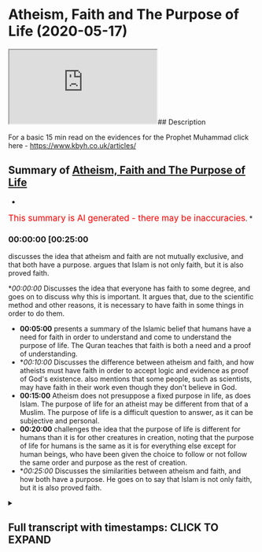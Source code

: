 # Atheism, Faith and The Purpose of Life (2020-05-17)

<iframe loading='lazy' src='https://www.youtube.com/embed/t2LHQbQ4L9E'></iframe>## Description

For a basic 15 min read on the evidences for the Prophet Muhammad click here - https://www.kbyh.co.uk/articles/

## Summary of [Atheism, Faith and The Purpose of Life](https://www.youtube.com/watch?v=t2LHQbQ4L9E)


*

<span style="color:red; font-size:125%">This summary is AI generated - there may be inaccuracies</span>. [](/)*

### <a onclick="modifyYTiframeseektime('1500')">00:00:00 [00:25:00</a>

 discusses the idea that atheism and faith are not mutually exclusive, and that both have a purpose. argues that Islam is not only faith, but it is also proved faith.

**<a onclick="modifyYTiframeseektime('0')">00:00:00</a>* Discusses the idea that everyone has faith to some degree, and goes on to discuss why this is important. It argues that, due to the scientific method and other reasons, it is necessary to have faith in some things in order to do them.
* **<a onclick="modifyYTiframeseektime('300')">00:05:00</a>**  presents a summary of the Islamic belief that humans have a need for faith in order to understand and come to understand the purpose of life. The Quran teaches that faith is both a need and a proof of understanding.
* **<a onclick="modifyYTiframeseektime('600')">00:10:00</a>* Discusses the difference between atheism and faith, and how atheists must have faith in order to accept logic and evidence as proof of God's existence.  also mentions that some people, such as scientists, may have faith in their work even though they don't believe in God.
* **<a onclick="modifyYTiframeseektime('900')">00:15:00</a>** Atheism does not presuppose a fixed purpose in life, as does Islam. The purpose of life for an atheist may be different from that of a Muslim. The purpose of life is a difficult question to answer, as it can be subjective and personal.
* **<a onclick="modifyYTiframeseektime('1200')">00:20:00</a>** challenges the idea that the purpose of life is different for humans than it is for other creatures in creation, noting that the purpose of life for humans is the same as it is for everything else except for human beings, who have been given the choice to follow or not follow the same order and purpose as the rest of creation.
* **<a onclick="modifyYTiframeseektime('1500')">00:25:00</a>* Discusses the similarities between atheism and faith, and how both have a purpose. He goes on to say that Islam is not only faith, but it is also proved faith.

<details><summary><h2>Full transcript with timestamps: CLICK TO EXPAND</h2></summary>

<a onclick="modifyYTiframeseektime('0)')">0:00:00 cinimala can work him to live over a<\/a>
<a onclick="modifyYTiframeseektime('1)')">0:00:01 cattle it's good to be back here in<\/a>
<a onclick="modifyYTiframeseektime('4)')">0:00:04 Canada I was just here two weeks ago saw<\/a>
<a onclick="modifyYTiframeseektime('7)')">0:00:07 some familiar faces when I was coming in<\/a>
<a onclick="modifyYTiframeseektime('10)')">0:00:10 and I want to jump straight into the<\/a>
<a onclick="modifyYTiframeseektime('12)')">0:00:12 topic at hand because it's a very<\/a>
<a onclick="modifyYTiframeseektime('14)')">0:00:14 important topic and one which strikes at<\/a>
<a onclick="modifyYTiframeseektime('18)')">0:00:18 the heart of I would say new Orientalist<\/a>
<a onclick="modifyYTiframeseektime('21)')">0:00:21 discourse which in the West many people<\/a>
<a onclick="modifyYTiframeseektime('26)')">0:00:26 have been trying to promulgate and it's<\/a>
<a onclick="modifyYTiframeseektime('28)')">0:00:28 the idea here that first of all is a<\/a>
<a onclick="modifyYTiframeseektime('31)')">0:00:31 presupposition that Muslims all<\/a>
<a onclick="modifyYTiframeseektime('35)')">0:00:35 religious people in general have faith<\/a>
<a onclick="modifyYTiframeseektime('36)')">0:00:36 which is true we do have faith the Quran<\/a>
<a onclick="modifyYTiframeseektime('40)')">0:00:40 says and Latina women were able invite<\/a>
<a onclick="modifyYTiframeseektime('42)')">0:00:42 the ones who believe in the unseen so we<\/a>
<a onclick="modifyYTiframeseektime('44)')">0:00:44 do have faith in the unseen for example<\/a>
<a onclick="modifyYTiframeseektime('48)')">0:00:48 but something which is not emphasized<\/a>
<a onclick="modifyYTiframeseektime('52)')">0:00:52 enough in my opinion but which is very<\/a>
<a onclick="modifyYTiframeseektime('53)')">0:00:53 much known in philosophical traditions<\/a>
<a onclick="modifyYTiframeseektime('56)')">0:00:56 is that everyone has faith absolutely<\/a>
<a onclick="modifyYTiframeseektime('59)')">0:00:59 everyone has faith I mean you just need<\/a>
<a onclick="modifyYTiframeseektime('61)')">0:01:01 to pick up a basic book on philosophy<\/a>
<a onclick="modifyYTiframeseektime('63)')">0:01:03 like the problems of philosophy by<\/a>
<a onclick="modifyYTiframeseektime('67)')">0:01:07 Bertrand Russell who was an atheist and<\/a>
<a onclick="modifyYTiframeseektime('69)')">0:01:09 one of the biggest you know people who<\/a>
<a onclick="modifyYTiframeseektime('73)')">0:01:13 criticize religious movements to realize<\/a>
<a onclick="modifyYTiframeseektime('76)')">0:01:16 this point that faith is something which<\/a>
<a onclick="modifyYTiframeseektime('78)')">0:01:18 can either be true or false it doesn't<\/a>
<a onclick="modifyYTiframeseektime('80)')">0:01:20 mean that just because you have faith<\/a>
<a onclick="modifyYTiframeseektime('82)')">0:01:22 that the idea or of having faith is<\/a>
<a onclick="modifyYTiframeseektime('86)')">0:01:26 tantamount to for example having false<\/a>
<a onclick="modifyYTiframeseektime('90)')">0:01:30 faith which is which is almost a<\/a>
<a onclick="modifyYTiframeseektime('92)')">0:01:32 narrative that we are exposed to<\/a>
<a onclick="modifyYTiframeseektime('93)')">0:01:33 nowadays especially as I say with the<\/a>
<a onclick="modifyYTiframeseektime('98)')">0:01:38 your new Orientalist liberal kind of new<\/a>
<a onclick="modifyYTiframeseektime('101)')">0:01:41 atheist mix that we're exposed to every<\/a>
<a onclick="modifyYTiframeseektime('105)')">0:01:45 every day almost the reality is everyone<\/a>
<a onclick="modifyYTiframeseektime('107)')">0:01:47 has faith in something even things which<\/a>
<a onclick="modifyYTiframeseektime('110)')">0:01:50 are quite solid or at least we perceive<\/a>
<a onclick="modifyYTiframeseektime('113)')">0:01:53 them to be quite solid are actually<\/a>
<a onclick="modifyYTiframeseektime('117)')">0:01:57 based on axioms and theorems like for<\/a>
<a onclick="modifyYTiframeseektime('119)')">0:01:59 example mathematics I mean we have a lot<\/a>
<a onclick="modifyYTiframeseektime('122)')">0:02:02 of faith in mathematics now one could<\/a>
<a onclick="modifyYTiframeseektime('123)')">0:02:03 argue on mathematics is something which<\/a>
<a onclick="modifyYTiframeseektime('126)')">0:02:06 can be demonstrated but the reality is<\/a>
<a onclick="modifyYTiframeseektime('128)')">0:02:08 this is that mathematics has axioms and<\/a>
<a onclick="modifyYTiframeseektime('132)')">0:02:12 theorem<\/a>
<a onclick="modifyYTiframeseektime('132)')">0:02:12 and that's well known axioms by<\/a>
<a onclick="modifyYTiframeseektime('136)')">0:02:16 definition of things which cannot be<\/a>
<a onclick="modifyYTiframeseektime('138)')">0:02:18 proven that's how you define an axiom a<\/a>
<a onclick="modifyYTiframeseektime('141)')">0:02:21 theorem can be based on an axiom and an<\/a>
<a onclick="modifyYTiframeseektime('144)')">0:02:24 axiom is something which is unproven<\/a>
<a onclick="modifyYTiframeseektime('147)')">0:02:27 therefore in order for us to do<\/a>
<a onclick="modifyYTiframeseektime('148)')">0:02:28 mathematics we need to have some faith<\/a>
<a onclick="modifyYTiframeseektime('151)')">0:02:31 in axioms or mathematical axioms now<\/a>
<a onclick="modifyYTiframeseektime('154)')">0:02:34 that situation is amplified and<\/a>
<a onclick="modifyYTiframeseektime('158)')">0:02:38 exacerbated with the scientific method<\/a>
<a onclick="modifyYTiframeseektime('160)')">0:02:40 you have to have faith in science<\/a>
<a onclick="modifyYTiframeseektime('162)')">0:02:42 especially non observable science and<\/a>
<a onclick="modifyYTiframeseektime('164)')">0:02:44 especially why I would call historical<\/a>
<a onclick="modifyYTiframeseektime('166)')">0:02:46 science a theist make it seem as if for<\/a>
<a onclick="modifyYTiframeseektime('171)')">0:02:51 example this theory of evolution is<\/a>
<a onclick="modifyYTiframeseektime('173)')">0:02:53 something which is undisputed and<\/a>
<a onclick="modifyYTiframeseektime('176)')">0:02:56 something which has to be believed in by<\/a>
<a onclick="modifyYTiframeseektime('179)')">0:02:59 anyone who is intelligent now I would<\/a>
<a onclick="modifyYTiframeseektime('181)')">0:03:01 say fine you have evidences you have DNA<\/a>
<a onclick="modifyYTiframeseektime('184)')">0:03:04 you have RNA you have fossil records but<\/a>
<a onclick="modifyYTiframeseektime('188)')">0:03:08 you also have to do some kind of<\/a>
<a onclick="modifyYTiframeseektime('189)')">0:03:09 inference and that is something which<\/a>
<a onclick="modifyYTiframeseektime('193)')">0:03:13 requires faith and there's no doubt<\/a>
<a onclick="modifyYTiframeseektime('194)')">0:03:14 about that there's zero doubt about that<\/a>
<a onclick="modifyYTiframeseektime('196)')">0:03:16 what story are you creating from the<\/a>
<a onclick="modifyYTiframeseektime('199)')">0:03:19 fossils that you have and is that story<\/a>
<a onclick="modifyYTiframeseektime('202)')">0:03:22 the only story that can be created from<\/a>
<a onclick="modifyYTiframeseektime('205)')">0:03:25 the fossils that you have for example<\/a>
<a onclick="modifyYTiframeseektime('208)')">0:03:28 and this is where we need to start<\/a>
<a onclick="modifyYTiframeseektime('212)')">0:03:32 owning the conversation because nowadays<\/a>
<a onclick="modifyYTiframeseektime('216)')">0:03:36 we're always put in the back foot you<\/a>
<a onclick="modifyYTiframeseektime('218)')">0:03:38 Muslims base your life on faith and by<\/a>
<a onclick="modifyYTiframeseektime('221)')">0:03:41 the way the same thing is being said<\/a>
<a onclick="modifyYTiframeseektime('223)')">0:03:43 about Christians and we atheists for<\/a>
<a onclick="modifyYTiframeseektime('225)')">0:03:45 example base our life on the evidence no<\/a>
<a onclick="modifyYTiframeseektime('229)')">0:03:49 no no this is a caricatured<\/a>
<a onclick="modifyYTiframeseektime('232)')">0:03:52 understanding and a false understanding<\/a>
<a onclick="modifyYTiframeseektime('234)')">0:03:54 a philosophically fallacious<\/a>
<a onclick="modifyYTiframeseektime('237)')">0:03:57 understanding of the reality of the<\/a>
<a onclick="modifyYTiframeseektime('241)')">0:04:01 placement of faith in the grand scheme<\/a>
<a onclick="modifyYTiframeseektime('244)')">0:04:04 of things it's not the case that Muslims<\/a>
<a onclick="modifyYTiframeseektime('247)')">0:04:07 and Christians and Jews are the only<\/a>
<a onclick="modifyYTiframeseektime('249)')">0:04:09 ones who have faith in fact all of us<\/a>
<a onclick="modifyYTiframeseektime('251)')">0:04:11 have faith now the real question is what<\/a>
<a onclick="modifyYTiframeseektime('255)')">0:04:15 do we base or what do we incur our faith<\/a>
<a onclick="modifyYTiframeseektime('257)')">0:04:17 on that is the question you see now I'm<\/a>
<a onclick="modifyYTiframeseektime('261)')">0:04:21 not advocating obviously is that we<\/a>
<a onclick="modifyYTiframeseektime('263)')">0:04:23 should do away with mathematics<\/a>
<a onclick="modifyYTiframeseektime('264)')">0:04:24 and do away with science we believe in<\/a>
<a onclick="modifyYTiframeseektime('266)')">0:04:26 mathematics we believe in science we<\/a>
<a onclick="modifyYTiframeseektime('268)')">0:04:28 believe in rationality we believe in<\/a>
<a onclick="modifyYTiframeseektime('269)')">0:04:29 logic we take those leaps of faith every<\/a>
<a onclick="modifyYTiframeseektime('273)')">0:04:33 day but it doesn't stop us from<\/a>
<a onclick="modifyYTiframeseektime('276)')">0:04:36 realizing that there is a problem is the<\/a>
<a onclick="modifyYTiframeseektime('278)')">0:04:38 reason for doing that most people act in<\/a>
<a onclick="modifyYTiframeseektime('281)')">0:04:41 a way which shows certainty even on<\/a>
<a onclick="modifyYTiframeseektime('285)')">0:04:45 things which on philosophical grounds<\/a>
<a onclick="modifyYTiframeseektime('287)')">0:04:47 could be criticized or scrutinized and<\/a>
<a onclick="modifyYTiframeseektime('292)')">0:04:52 the reason why is because simply the the<\/a>
<a onclick="modifyYTiframeseektime('296)')">0:04:56 way of evidence when presented can be<\/a>
<a onclick="modifyYTiframeseektime('301)')">0:05:01 accepted can be accepted so the point is<\/a>
<a onclick="modifyYTiframeseektime('305)')">0:05:05 on a philosophical level<\/a>
<a onclick="modifyYTiframeseektime('307)')">0:05:07 everyone has faith this is the kind of<\/a>
<a onclick="modifyYTiframeseektime('309)')">0:05:09 conclusion of the first part of this so<\/a>
<a onclick="modifyYTiframeseektime('311)')">0:05:11 everyone has some kind of faith<\/a>
<a onclick="modifyYTiframeseektime('313)')">0:05:13 somewhere now the question is now this<\/a>
<a onclick="modifyYTiframeseektime('316)')">0:05:16 is the question we need to assess for<\/a>
<a onclick="modifyYTiframeseektime('318)')">0:05:18 ourselves and also get the wider society<\/a>
<a onclick="modifyYTiframeseektime('322)')">0:05:22 to kind of assess as well is what kind<\/a>
<a onclick="modifyYTiframeseektime('326)')">0:05:26 of faith is acceptable faith and what<\/a>
<a onclick="modifyYTiframeseektime('329)')">0:05:29 kind of faith is unacceptable faith now<\/a>
<a onclick="modifyYTiframeseektime('332)')">0:05:32 the Quran answers our question and it<\/a>
<a onclick="modifyYTiframeseektime('334)')">0:05:34 does so in a beautiful way and it<\/a>
<a onclick="modifyYTiframeseektime('337)')">0:05:37 actually does so emit more than one way<\/a>
<a onclick="modifyYTiframeseektime('339)')">0:05:39 so I'm going to recite some verses from<\/a>
<a onclick="modifyYTiframeseektime('341)')">0:05:41 the Quran translate those verses and<\/a>
<a onclick="modifyYTiframeseektime('344)')">0:05:44 explain what I what why these verses are<\/a>
<a onclick="modifyYTiframeseektime('348)')">0:05:48 relevant to this discussion so Allah<\/a>
<a onclick="modifyYTiframeseektime('351)')">0:05:51 Subhanahu WA Ta'ala he says as soon as<\/a>
<a onclick="modifyYTiframeseektime('353)')">0:05:53 we move we don't the end of chapter 23<\/a>
<a onclick="modifyYTiframeseektime('355)')">0:05:55 and verses 115 onwards he says by the<\/a>
<a onclick="modifyYTiframeseektime('360)')">0:06:00 older we learn him initiate on your<\/a>
<a onclick="modifyYTiframeseektime('362)')">0:06:02 origin holophonor Kumar chameleon Allah<\/a>
<a onclick="modifyYTiframeseektime('372)')">0:06:12 - Oh John Oh John Allen ha ha<\/a>
<a onclick="modifyYTiframeseektime('380)')">0:06:20 in in Ramallah ocean Kareem let's take<\/a>
<a onclick="modifyYTiframeseektime('386)')">0:06:26 this part and think about it<\/a>
<a onclick="modifyYTiframeseektime('390)')">0:06:30 Allah says do we think or does human<\/a>
<a onclick="modifyYTiframeseektime('396)')">0:06:36 being think or have they thought that<\/a>
<a onclick="modifyYTiframeseektime('398)')">0:06:38 they were created a bathin purposeless<\/a>
<a onclick="modifyYTiframeseektime('402)')">0:06:42 and that they will not come to us and<\/a>
<a onclick="modifyYTiframeseektime('405)')">0:06:45 return to us but I'll allahu medical hub<\/a>
<a onclick="modifyYTiframeseektime('408)')">0:06:48 glory be to allah the Malik who is the<\/a>
<a onclick="modifyYTiframeseektime('412)')">0:06:52 king al Haq who is the truth la ilaha<\/a>
<a onclick="modifyYTiframeseektime('415)')">0:06:55 illah who there is no God worthy of<\/a>
<a onclick="modifyYTiframeseektime('417)')">0:06:57 worship except for him Abelard kareem<\/a>
<a onclick="modifyYTiframeseektime('420)')">0:07:00 the one who is the lord of the generous<\/a>
<a onclick="modifyYTiframeseektime('425)')">0:07:05 throne well may Allah heal and for all<\/a>
<a onclick="modifyYTiframeseektime('431)')">0:07:11 airborne Ella who will be so in Rob be<\/a>
<a onclick="modifyYTiframeseektime('438)')">0:07:18 in now hopefully honk if you walk will<\/a>
<a onclick="modifyYTiframeseektime('446)')">0:07:26 not be on fear war hammer and a foreign<\/a>
<a onclick="modifyYTiframeseektime('449)')">0:07:29 war he mean Allah says then and who was<\/a>
<a onclick="modifyYTiframeseektime('453)')">0:07:33 it<\/a>
<a onclick="modifyYTiframeseektime('454)')">0:07:34 offering it someone for a correct me I<\/a>
<a onclick="modifyYTiframeseektime('457)')">0:07:37 might be wrong here the point is Allah<\/a>
<a onclick="modifyYTiframeseektime('459)')">0:07:39 subhana WA Ta'ala says well may yet alma<\/a>
<a onclick="modifyYTiframeseektime('463)')">0:07:43 allahi allah and f4 a lab aloha lob this<\/a>
<a onclick="modifyYTiframeseektime('466)')">0:07:46 is very important and this is very<\/a>
<a onclick="modifyYTiframeseektime('468)')">0:07:48 powerful because this goes to the<\/a>
<a onclick="modifyYTiframeseektime('470)')">0:07:50 question of proof ok<\/a>
<a onclick="modifyYTiframeseektime('472)')">0:07:52 and by the way this shows you that Islam<\/a>
<a onclick="modifyYTiframeseektime('474)')">0:07:54 yes it's a religion of faith but it's<\/a>
<a onclick="modifyYTiframeseektime('476)')">0:07:56 also a religion of proof<\/a>
<a onclick="modifyYTiframeseektime('478)')">0:07:58 just like mathematics in many ways is a<\/a>
<a onclick="modifyYTiframeseektime('483)')">0:08:03 field of knowledge which is concerned<\/a>
<a onclick="modifyYTiframeseektime('485)')">0:08:05 with truth at the same time you didn't<\/a>
<a onclick="modifyYTiframeseektime('488)')">0:08:08 have to have faithful maths listen to<\/a>
<a onclick="modifyYTiframeseektime('491)')">0:08:11 this he says Romania down my allahi<\/a>
<a onclick="modifyYTiframeseektime('494)')">0:08:14 allah in the quran whoever calls with<\/a>
<a onclick="modifyYTiframeseektime('497)')">0:08:17 Allah another God LeBaron Allah will be<\/a>
<a onclick="modifyYTiframeseektime('503)')">0:08:23 that he has no proof for this is very<\/a>
<a onclick="modifyYTiframeseektime('506)')">0:08:26 important for in a mahasabha wine<\/a>
<a onclick="modifyYTiframeseektime('509)')">0:08:29 therapy so his his AB or his reckoning<\/a>
<a onclick="modifyYTiframeseektime('512)')">0:08:32 will be with his rule<\/a>
<a onclick="modifyYTiframeseektime('514)')">0:08:34 in the whole area of LaHood careful on<\/a>
<a onclick="modifyYTiframeseektime('516)')">0:08:36 that certainly they're careful on that<\/a>
<a onclick="modifyYTiframeseektime('519)')">0:08:39 disbelievers in regards to this will not<\/a>
<a onclick="modifyYTiframeseektime('522)')">0:08:42 be successful now this is a very<\/a>
<a onclick="modifyYTiframeseektime('526)')">0:08:46 hard-hitting and powerful area and I<\/a>
<a onclick="modifyYTiframeseektime('528)')">0:08:48 want to explain why allah subhanhu wa<\/a>
<a onclick="modifyYTiframeseektime('531)')">0:08:51 tada he says and the key the share head<\/a>
<a onclick="modifyYTiframeseektime('535)')">0:08:55 here or the key point to underline is<\/a>
<a onclick="modifyYTiframeseektime('537)')">0:08:57 whoever worships besides Allah a God<\/a>
<a onclick="modifyYTiframeseektime('541)')">0:09:01 where there's no proof for the point is<\/a>
<a onclick="modifyYTiframeseektime('545)')">0:09:05 this is that proof is required in order<\/a>
<a onclick="modifyYTiframeseektime('550)')">0:09:10 for us to come to faith and proof is<\/a>
<a onclick="modifyYTiframeseektime('554)')">0:09:14 required for other people to call us to<\/a>
<a onclick="modifyYTiframeseektime('557)')">0:09:17 their respective faiths and that's why<\/a>
<a onclick="modifyYTiframeseektime('559)')">0:09:19 the Quran says what a cool head to<\/a>
<a onclick="modifyYTiframeseektime('560)')">0:09:20 burhanakum in Quinton's are the pin<\/a>
<a onclick="modifyYTiframeseektime('562)')">0:09:22 bring your evidence if you are truthful<\/a>
<a onclick="modifyYTiframeseektime('564)')">0:09:24 truth and evidence is at the heart of<\/a>
<a onclick="modifyYTiframeseektime('567)')">0:09:27 Islamic inquiry and that's why in the<\/a>
<a onclick="modifyYTiframeseektime('570)')">0:09:30 same surah allah subhanaw taala him it<\/a>
<a onclick="modifyYTiframeseektime('573)')">0:09:33 gives a logical argument for why God is<\/a>
<a onclick="modifyYTiframeseektime('575)')">0:09:35 one this is very powerful and well like<\/a>
<a onclick="modifyYTiframeseektime('577)')">0:09:37 I've done a lot of research on this<\/a>
<a onclick="modifyYTiframeseektime('579)')">0:09:39 matter this is the best argument for why<\/a>
<a onclick="modifyYTiframeseektime('581)')">0:09:41 God is one a lots of analysis by the all<\/a>
<a onclick="modifyYTiframeseektime('584)')">0:09:44 the blemishes regime Gunilla<\/a>
<a onclick="modifyYTiframeseektime('594)')">0:09:54 is in Allah<\/a>
<a onclick="modifyYTiframeseektime('600)')">0:10:00 ba-ba-ba-ba-bom so vahana law he am<\/a>
<a onclick="modifyYTiframeseektime('604)')">0:10:04 elseif hoon al-amin ye be was share data<\/a>
<a onclick="modifyYTiframeseektime('610)')">0:10:10 Fattah usually kun Allah says Allah has<\/a>
<a onclick="modifyYTiframeseektime('615)')">0:10:15 not taken a son and he hasn't taken<\/a>
<a onclick="modifyYTiframeseektime('619)')">0:10:19 another God besides him as a God why<\/a>
<a onclick="modifyYTiframeseektime('622)')">0:10:22 even let they have a cool Louella him be<\/a>
<a onclick="modifyYTiframeseektime('625)')">0:10:25 Mahalo each of if that was the case if<\/a>
<a onclick="modifyYTiframeseektime('627)')">0:10:27 there was more than one ultimate creator<\/a>
<a onclick="modifyYTiframeseektime('630)')">0:10:30 each of those creators would have taken<\/a>
<a onclick="modifyYTiframeseektime('633)')">0:10:33 that was she created in other words if<\/a>
<a onclick="modifyYTiframeseektime('637)')">0:10:37 you have if the definition of God is<\/a>
<a onclick="modifyYTiframeseektime('639)')">0:10:39 that he's the ultimate creator and there<\/a>
<a onclick="modifyYTiframeseektime('641)')">0:10:41 was more than one such ultimate creator<\/a>
<a onclick="modifyYTiframeseektime('642)')">0:10:42 then there would be what you would call<\/a>
<a onclick="modifyYTiframeseektime('645)')">0:10:45 ten a Tsar<\/a>
<a onclick="modifyYTiframeseektime('646)')">0:10:46 there would be a conflict in regards to<\/a>
<a onclick="modifyYTiframeseektime('648)')">0:10:48 the to the things are in creation who<\/a>
<a onclick="modifyYTiframeseektime('651)')">0:10:51 owns the Dominion would be the question<\/a>
<a onclick="modifyYTiframeseektime('653)')">0:10:53 and the answer would not have one clear<\/a>
<a onclick="modifyYTiframeseektime('656)')">0:10:56 answer<\/a>
<a onclick="modifyYTiframeseektime('656)')">0:10:56 there'd be Oh many different entities do<\/a>
<a onclick="modifyYTiframeseektime('659)')">0:10:59 well in that case there is no one true<\/a>
<a onclick="modifyYTiframeseektime('663)')">0:11:03 [Music]<\/a>
<a onclick="modifyYTiframeseektime('664)')">0:11:04 Oh creator there's no one ultimate<\/a>
<a onclick="modifyYTiframeseektime('667)')">0:11:07 creator but the definition of God has to<\/a>
<a onclick="modifyYTiframeseektime('669)')">0:11:09 be that there is an ultimate creator but<\/a>
<a onclick="modifyYTiframeseektime('671)')">0:11:11 you can't have two ultimate creators<\/a>
<a onclick="modifyYTiframeseektime('673)')">0:11:13 because you have two ultimate creators<\/a>
<a onclick="modifyYTiframeseektime('674)')">0:11:14 la la ba Malabar then each of those<\/a>
<a onclick="modifyYTiframeseektime('678)')">0:11:18 ultimate creators would have to try to<\/a>
<a onclick="modifyYTiframeseektime('681)')">0:11:21 outstrip one another for power you can't<\/a>
<a onclick="modifyYTiframeseektime('687)')">0:11:27 have more than one ultimate creator and<\/a>
<a onclick="modifyYTiframeseektime('688)')">0:11:28 you can't have more than one ultimate<\/a>
<a onclick="modifyYTiframeseektime('690)')">0:11:30 power because by definition that would<\/a>
<a onclick="modifyYTiframeseektime('692)')">0:11:32 contradict the fact that you have one<\/a>
<a onclick="modifyYTiframeseektime('694)')">0:11:34 all-powerful one all able and one or<\/a>
<a onclick="modifyYTiframeseektime('699)')">0:11:39 willful creator let me give you an<\/a>
<a onclick="modifyYTiframeseektime('701)')">0:11:41 example for example let's choose an easy<\/a>
<a onclick="modifyYTiframeseektime('705)')">0:11:45 example someone driving a car right if<\/a>
<a onclick="modifyYTiframeseektime('708)')">0:11:48 you had two steering wheels and both<\/a>
<a onclick="modifyYTiframeseektime('711)')">0:11:51 drivers had different wheels the the car<\/a>
<a onclick="modifyYTiframeseektime('716)')">0:11:56 would not be going in one specific<\/a>
<a onclick="modifyYTiframeseektime('717)')">0:11:57 direction it would be it would be kind<\/a>
<a onclick="modifyYTiframeseektime('721)')">0:12:01 of stagnant from that perspective the<\/a>
<a onclick="modifyYTiframeseektime('723)')">0:12:03 car could not drive properly and in the<\/a>
<a onclick="modifyYTiframeseektime('725)')">0:12:05 same way if there was two steers of the<\/a>
<a onclick="modifyYTiframeseektime('729)')">0:12:09 Dominion or organizers of the Dominion<\/a>
<a onclick="modifyYTiframeseektime('732)')">0:12:12 from a teleological perspective then we<\/a>
<a onclick="modifyYTiframeseektime('734)')">0:12:14 would not have organization and that's<\/a>
<a onclick="modifyYTiframeseektime('738)')">0:12:18 why the Quran says the offensive attack<\/a>
<a onclick="modifyYTiframeseektime('740)')">0:12:20 the heavens on earth would have been<\/a>
<a onclick="modifyYTiframeseektime('742)')">0:12:22 destroyed therefore we can proof we can<\/a>
<a onclick="modifyYTiframeseektime('744)')">0:12:24 prove not only that God exists through<\/a>
<a onclick="modifyYTiframeseektime('747)')">0:12:27 logical argumentation but we can prove<\/a>
<a onclick="modifyYTiframeseektime('750)')">0:12:30 that he's won the Quran says I'm holding<\/a>
<a onclick="modifyYTiframeseektime('754)')">0:12:34 home in a very shame and who will follow<\/a>
<a onclick="modifyYTiframeseektime('756)')">0:12:36 kun I'm haiku similar to a lot ballet<\/a>
<a onclick="modifyYTiframeseektime('758)')">0:12:38 appeared on where they created from<\/a>
<a onclick="modifyYTiframeseektime('759)')">0:12:39 nothing<\/a>
<a onclick="modifyYTiframeseektime('760)')">0:12:40 were they the creators of themselves<\/a>
<a onclick="modifyYTiframeseektime('763)')">0:12:43 giving a logical argument you couldn't<\/a>
<a onclick="modifyYTiframeseektime('766)')">0:12:46 have been here and not here at the same<\/a>
<a onclick="modifyYTiframeseektime('767)')">0:12:47 time as Hamza sources says<\/a>
<a onclick="modifyYTiframeseektime('772)')">0:12:52 Hamza sources the CEO of IRA says it's<\/a>
<a onclick="modifyYTiframeseektime('776)')">0:12:56 like a mother giving birth to herself<\/a>
<a onclick="modifyYTiframeseektime('778)')">0:12:58 how can a mother give birth to herself<\/a>
<a onclick="modifyYTiframeseektime('780)')">0:13:00 it's like you know how how can you how<\/a>
<a onclick="modifyYTiframeseektime('782)')">0:13:02 could the universe create itself that's<\/a>
<a onclick="modifyYTiframeseektime('785)')">0:13:05 the non option what's the other option<\/a>
<a onclick="modifyYTiframeseektime('786)')">0:13:06 that the universe came from nothing<\/a>
<a onclick="modifyYTiframeseektime('788)')">0:13:08 that's a non option because it's<\/a>
<a onclick="modifyYTiframeseektime('790)')">0:13:10 illogical it's not acceptable therefore<\/a>
<a onclick="modifyYTiframeseektime('793)')">0:13:13 there must have been some creator so we<\/a>
<a onclick="modifyYTiframeseektime('796)')">0:13:16 can prove God exists we can prove that<\/a>
<a onclick="modifyYTiframeseektime('798)')">0:13:18 God is one our faith is based on proof<\/a>
<a onclick="modifyYTiframeseektime('803)')">0:13:23 an atheist can't do anything all day<\/a>
<a onclick="modifyYTiframeseektime('806)')">0:13:26 this can say and this is called negative<\/a>
<a onclick="modifyYTiframeseektime('808)')">0:13:28 atheism you just say look I'm not<\/a>
<a onclick="modifyYTiframeseektime('811)')">0:13:31 satisfied with the evidences why not<\/a>
<a onclick="modifyYTiframeseektime('814)')">0:13:34 well because it requires a leap leap of<\/a>
<a onclick="modifyYTiframeseektime('817)')">0:13:37 faith well so does mathematics and so<\/a>
<a onclick="modifyYTiframeseektime('819)')">0:13:39 the science and so does all these all<\/a>
<a onclick="modifyYTiframeseektime('820)')">0:13:40 these other things right so why have you<\/a>
<a onclick="modifyYTiframeseektime('822)')">0:13:42 accepted those leaps of faith and not<\/a>
<a onclick="modifyYTiframeseektime('824)')">0:13:44 this one both of them are based on some<\/a>
<a onclick="modifyYTiframeseektime('826)')">0:13:46 kind of deduction right an inference at<\/a>
<a onclick="modifyYTiframeseektime('830)')">0:13:50 the end of the day when you're operating<\/a>
<a onclick="modifyYTiframeseektime('832)')">0:13:52 on a daily basis you're basing your life<\/a>
<a onclick="modifyYTiframeseektime('835)')">0:13:55 on inference making it's called<\/a>
<a onclick="modifyYTiframeseektime('837)')">0:13:57 inference to the best explanation so<\/a>
<a onclick="modifyYTiframeseektime('839)')">0:13:59 you're coming home if I put a dog if I<\/a>
<a onclick="modifyYTiframeseektime('841)')">0:14:01 put food if you have a dog at home and I<\/a>
<a onclick="modifyYTiframeseektime('843)')">0:14:03 put you know food in the dog bowl I come<\/a>
<a onclick="modifyYTiframeseektime('849)')">0:14:09 back and the dog bowl is empty the<\/a>
<a onclick="modifyYTiframeseektime('853)')">0:14:13 inference to the best explanation for me<\/a>
<a onclick="modifyYTiframeseektime('854)')">0:14:14 will be the dog ate the food right not<\/a>
<a onclick="modifyYTiframeseektime('860)')">0:14:20 my wife ate the food or my dad ate the<\/a>
<a onclick="modifyYTiframeseektime('861)')">0:14:21 food you know and this is a basic thing<\/a>
<a onclick="modifyYTiframeseektime('863)')">0:14:23 but I could be an ultra skeptic on this<\/a>
<a onclick="modifyYTiframeseektime('865)')">0:14:25 point and say hold on now is it<\/a>
<a onclick="modifyYTiframeseektime('868)')">0:14:28 conceivable that my mom ate the food yes<\/a>
<a onclick="modifyYTiframeseektime('871)')">0:14:31 it could be because you know she could<\/a>
<a onclick="modifyYTiframeseektime('873)')">0:14:33 or could it be this but the thing is we<\/a>
<a onclick="modifyYTiframeseektime('876)')">0:14:36 make those inferences on a daily basis<\/a>
<a onclick="modifyYTiframeseektime('878)')">0:14:38 now those inferences are not buying<\/a>
<a onclick="modifyYTiframeseektime('880)')">0:14:40 plaid inferences I mean they're subject<\/a>
<a onclick="modifyYTiframeseektime('884)')">0:14:44 to criticism and if you wanted to be<\/a>
<a onclick="modifyYTiframeseektime('885)')">0:14:45 hyper skeptical about them we could be<\/a>
<a onclick="modifyYTiframeseektime('888)')">0:14:48 the point is this is that number one yes<\/a>
<a onclick="modifyYTiframeseektime('892)')">0:14:52 we do have faith and we admit that we<\/a>
<a onclick="modifyYTiframeseektime('894)')">0:14:54 have faith and it's sophisticated<\/a>
<a onclick="modifyYTiframeseektime('896)')">0:14:56 philosopher atheists we'll have to admit<\/a>
<a onclick="modifyYTiframeseektime('898)')">0:14:58 that he has faith as well the lack<\/a>
<a onclick="modifyYTiframeseektime('900)')">0:15:00 thereof with God by faith and other<\/a>
<a onclick="modifyYTiframeseektime('903)')">0:15:03 things in his existence which you can't<\/a>
<a onclick="modifyYTiframeseektime('906)')">0:15:06 prove demonstratively by the way you<\/a>
<a onclick="modifyYTiframeseektime('908)')">0:15:08 can't prove your own existence<\/a>
<a onclick="modifyYTiframeseektime('909)')">0:15:09 it's impossible cuz its first person you<\/a>
<a onclick="modifyYTiframeseektime('911)')">0:15:11 can't really prove it it's very<\/a>
<a onclick="modifyYTiframeseektime('912)')">0:15:12 difficult to prove the best we've got in<\/a>
<a onclick="modifyYTiframeseektime('915)')">0:15:15 philosophies I think therefore I am<\/a>
<a onclick="modifyYTiframeseektime('916)')">0:15:16 which is the cachito which has been<\/a>
<a onclick="modifyYTiframeseektime('918)')">0:15:18 actually attacked by Nietzsche that's a<\/a>
<a onclick="modifyYTiframeseektime('920)')">0:15:20 different thing by the way but the point<\/a>
<a onclick="modifyYTiframeseektime('921)')">0:15:21 is even that can be attacked your own<\/a>
<a onclick="modifyYTiframeseektime('923)')">0:15:23 existence can be a tackler you have<\/a>
<a onclick="modifyYTiframeseektime('925)')">0:15:25 faith in your own existence because you<\/a>
<a onclick="modifyYTiframeseektime('927)')">0:15:27 experience your own existence and so<\/a>
<a onclick="modifyYTiframeseektime('929)')">0:15:29 from that perspective<\/a>
<a onclick="modifyYTiframeseektime('930)')">0:15:30 anything can be doubted well not<\/a>
<a onclick="modifyYTiframeseektime('932)')">0:15:32 everything should be and this is the key<\/a>
<a onclick="modifyYTiframeseektime('934)')">0:15:34 principle the key principle is that<\/a>
<a onclick="modifyYTiframeseektime('937)')">0:15:37 anything can be doubted but that not<\/a>
<a onclick="modifyYTiframeseektime('940)')">0:15:40 everything should be doubted and if you<\/a>
<a onclick="modifyYTiframeseektime('943)')">0:15:43 employ the hyper skeptical approach to<\/a>
<a onclick="modifyYTiframeseektime('946)')">0:15:46 all of these other things that you do in<\/a>
<a onclick="modifyYTiframeseektime('948)')">0:15:48 life which I can definitely from a<\/a>
<a onclick="modifyYTiframeseektime('950)')">0:15:50 philosophical perspective cast aspersion<\/a>
<a onclick="modifyYTiframeseektime('952)')">0:15:52 on then in that case it's not much to be<\/a>
<a onclick="modifyYTiframeseektime('956)')">0:15:56 said about religion that's different<\/a>
<a onclick="modifyYTiframeseektime('959)')">0:15:59 from those things that you do on a daily<\/a>
<a onclick="modifyYTiframeseektime('961)')">0:16:01 basis because when you say it's Islam or<\/a>
<a onclick="modifyYTiframeseektime('965)')">0:16:05 Christianity wherever maybe your<\/a>
<a onclick="modifyYTiframeseektime('967)')">0:16:07 Christianity has been disproven by that<\/a>
<a onclick="modifyYTiframeseektime('969)')">0:16:09 verse by the way because we said<\/a>
<a onclick="modifyYTiframeseektime('970)')">0:16:10 Christianity but trinitarianism it's<\/a>
<a onclick="modifyYTiframeseektime('973)')">0:16:13 problematic because they do actually<\/a>
<a onclick="modifyYTiframeseektime('974)')">0:16:14 postulate that you have three<\/a>
<a onclick="modifyYTiframeseektime('975)')">0:16:15 all-powerful which is impossible and one<\/a>
<a onclick="modifyYTiframeseektime('977)')">0:16:17 at the same time but having said that if<\/a>
<a onclick="modifyYTiframeseektime('979)')">0:16:19 you say and this is the discourse we're<\/a>
<a onclick="modifyYTiframeseektime('984)')">0:16:24 hearing you require a leap of faith in<\/a>
<a onclick="modifyYTiframeseektime('986)')">0:16:26 order to be a believer and therefore<\/a>
<a onclick="modifyYTiframeseektime('989)')">0:16:29 it's not as it's not as appropriate it's<\/a>
<a onclick="modifyYTiframeseektime('993)')">0:16:33 not as it's not as scientific whatever<\/a>
<a onclick="modifyYTiframeseektime('997)')">0:16:37 maybe it's not as rational vote for me<\/a>
<a onclick="modifyYTiframeseektime('1000)')">0:16:40 to be a religious person as it is for<\/a>
<a onclick="modifyYTiframeseektime('1002)')">0:16:42 example to be a secularist or an atheist<\/a>
<a onclick="modifyYTiframeseektime('1008)')">0:16:48 right so if that is if that is what is<\/a>
<a onclick="modifyYTiframeseektime('1011)')">0:16:51 being said then in that case one is<\/a>
<a onclick="modifyYTiframeseektime('1015)')">0:16:55 being disingenuous with themselves I'm<\/a>
<a onclick="modifyYTiframeseektime('1018)')">0:16:58 ok good this I should say good one but<\/a>
<a onclick="modifyYTiframeseektime('1023)')">0:17:03 you know the point is that so now this<\/a>
<a onclick="modifyYTiframeseektime('1025)')">0:17:05 now one the problems with talking about<\/a>
<a onclick="modifyYTiframeseektime('1029)')">0:17:09 faith and doubt as if it's an exclusive<\/a>
<a onclick="modifyYTiframeseektime('1031)')">0:17:11 Enterprise of religion then we talked<\/a>
<a onclick="modifyYTiframeseektime('1033)')">0:17:13 about how actually faith and face<\/a>
<a onclick="modifyYTiframeseektime('1037)')">0:17:17 and certainty or faith and proof are not<\/a>
<a onclick="modifyYTiframeseektime('1042)')">0:17:22 are not jewel isms or dichotomous in<\/a>
<a onclick="modifyYTiframeseektime('1045)')">0:17:25 other words they're not two separate<\/a>
<a onclick="modifyYTiframeseektime('1047)')">0:17:27 things which cannot be reconciled they<\/a>
<a onclick="modifyYTiframeseektime('1049)')">0:17:29 can be contradictory they don't have to<\/a>
<a onclick="modifyYTiframeseektime('1051)')">0:17:31 necessarily be contradictory they're not<\/a>
<a onclick="modifyYTiframeseektime('1053)')">0:17:33 contradictions in terms now the third<\/a>
<a onclick="modifyYTiframeseektime('1055)')">0:17:35 thing is the import important questions<\/a>
<a onclick="modifyYTiframeseektime('1058)')">0:17:38 which relate to existence and I'm going<\/a>
<a onclick="modifyYTiframeseektime('1060)')">0:17:40 to finish with this because I know that<\/a>
<a onclick="modifyYTiframeseektime('1061)')">0:17:41 the time is running short and this is<\/a>
<a onclick="modifyYTiframeseektime('1064)')">0:17:44 very important<\/a>
<a onclick="modifyYTiframeseektime('1065)')">0:17:45 now the all-important questions which<\/a>
<a onclick="modifyYTiframeseektime('1067)')">0:17:47 relate to existence now the question is<\/a>
<a onclick="modifyYTiframeseektime('1071)')">0:17:51 is there a purpose of life and this is<\/a>
<a onclick="modifyYTiframeseektime('1074)')">0:17:54 the one of most powerful questions that<\/a>
<a onclick="modifyYTiframeseektime('1077)')">0:17:57 you can ask it is the most I believe<\/a>
<a onclick="modifyYTiframeseektime('1080)')">0:18:00 it's the most powerful question that you<\/a>
<a onclick="modifyYTiframeseektime('1081)')">0:18:01 can ask actually I'm going to talk on<\/a>
<a onclick="modifyYTiframeseektime('1084)')">0:18:04 this question if the purpose of life<\/a>
<a onclick="modifyYTiframeseektime('1086)')">0:18:06 someone give too much away here but the<\/a>
<a onclick="modifyYTiframeseektime('1088)')">0:18:08 point is this the point is when we ask<\/a>
<a onclick="modifyYTiframeseektime('1090)')">0:18:10 this fundamental ultimate question<\/a>
<a onclick="modifyYTiframeseektime('1092)')">0:18:12 we're not asking have you got a purpose<\/a>
<a onclick="modifyYTiframeseektime('1095)')">0:18:15 of life these are two different<\/a>
<a onclick="modifyYTiframeseektime('1096)')">0:18:16 questions if you say have you got a<\/a>
<a onclick="modifyYTiframeseektime('1097)')">0:18:17 purpose of life that appeals to a<\/a>
<a onclick="modifyYTiframeseektime('1099)')">0:18:19 subjective purpose which means this can<\/a>
<a onclick="modifyYTiframeseektime('1102)')">0:18:22 be subject to individualization<\/a>
<a onclick="modifyYTiframeseektime('1105)')">0:18:25 personalization so in other words me I<\/a>
<a onclick="modifyYTiframeseektime('1107)')">0:18:27 have my purpose and you you have your<\/a>
<a onclick="modifyYTiframeseektime('1108)')">0:18:28 purpose that's why if you go to the<\/a>
<a onclick="modifyYTiframeseektime('1110)')">0:18:30 streets of Toronto which I have done now<\/a>
<a onclick="modifyYTiframeseektime('1113)')">0:18:33 many times and actually ask people what<\/a>
<a onclick="modifyYTiframeseektime('1115)')">0:18:35 the purpose of life is you're likely to<\/a>
<a onclick="modifyYTiframeseektime('1118)')">0:18:38 find that you have a varied response so<\/a>
<a onclick="modifyYTiframeseektime('1120)')">0:18:40 for example someone will say to you the<\/a>
<a onclick="modifyYTiframeseektime('1122)')">0:18:42 purpose of life for me is to be to be in<\/a>
<a onclick="modifyYTiframeseektime('1126)')">0:18:46 love and to give love for something I<\/a>
<a onclick="modifyYTiframeseektime('1128)')">0:18:48 ought to make money or to be happy or to<\/a>
<a onclick="modifyYTiframeseektime('1130)')">0:18:50 spread happiness or to spread peace<\/a>
<a onclick="modifyYTiframeseektime('1132)')">0:18:52 whatever may be and these are refer to<\/a>
<a onclick="modifyYTiframeseektime('1136)')">0:18:56 as positive think catalyst purposes of<\/a>
<a onclick="modifyYTiframeseektime('1139)')">0:18:59 life but you can envisage negative ones<\/a>
<a onclick="modifyYTiframeseektime('1141)')">0:19:01 as well you can think of someone saying<\/a>
<a onclick="modifyYTiframeseektime('1142)')">0:19:02 or negative ones being a serial killer<\/a>
<a onclick="modifyYTiframeseektime('1146)')">0:19:06 being a pedophile or guys now under the<\/a>
<a onclick="modifyYTiframeseektime('1150)')">0:19:10 overarching point of subjective purpose<\/a>
<a onclick="modifyYTiframeseektime('1153)')">0:19:13 everyone has an individualized or<\/a>
<a onclick="modifyYTiframeseektime('1155)')">0:19:15 personalized purpose of life the<\/a>
<a onclick="modifyYTiframeseektime('1157)')">0:19:17 question is not how you guide purpose of<\/a>
<a onclick="modifyYTiframeseektime('1159)')">0:19:19 life therefore the question is is there<\/a>
<a onclick="modifyYTiframeseektime('1161)')">0:19:21 any purpose of life is they<\/a>
<a onclick="modifyYTiframeseektime('1163)')">0:19:23 fixed purpose is there one fixed purpose<\/a>
<a onclick="modifyYTiframeseektime('1168)')">0:19:28 or not now an atheist can't actually<\/a>
<a onclick="modifyYTiframeseektime('1170)')">0:19:30 answer that question meaningfully at all<\/a>
<a onclick="modifyYTiframeseektime('1171)')">0:19:31 for example because an atheist has no<\/a>
<a onclick="modifyYTiframeseektime('1174)')">0:19:34 fixed purpose that they can substantiate<\/a>
<a onclick="modifyYTiframeseektime('1176)')">0:19:36 through any mechanism we as Muslims have<\/a>
<a onclick="modifyYTiframeseektime('1180)')">0:19:40 a fixed purpose and the Quran is very<\/a>
<a onclick="modifyYTiframeseektime('1182)')">0:19:42 powerful in this regard a lost parrot<\/a>
<a onclick="modifyYTiframeseektime('1185)')">0:19:45 ila for example it says in the Quran so<\/a>
<a onclick="modifyYTiframeseektime('1186)')">0:19:46 to carry says but I will initiate on<\/a>
<a onclick="modifyYTiframeseektime('1190)')">0:19:50 your origin I have several lives and we<\/a>
<a onclick="modifyYTiframeseektime('1193)')">0:19:53 today guess who the Rockets with so I<\/a>
<a onclick="modifyYTiframeseektime('1204)')">0:20:04 can i holla bottoms holy Apophis of<\/a>
<a onclick="modifyYTiframeseektime('1208)')">0:20:08 fragile amino chain is a Corolla<\/a>
<a onclick="modifyYTiframeseektime('1216)')">0:20:16 literally can be ordered in Allah<\/a>
<a onclick="modifyYTiframeseektime('1220)')">0:20:20 he lost paralysis does the human being<\/a>
<a onclick="modifyYTiframeseektime('1224)')">0:20:24 think that he has been left aimless<\/a>
<a onclick="modifyYTiframeseektime('1228)')">0:20:28 because think about this Allah is very<\/a>
<a onclick="modifyYTiframeseektime('1231)')">0:20:31 very very convincing and is the most<\/a>
<a onclick="modifyYTiframeseektime('1233)')">0:20:33 convincing if you just think about the<\/a>
<a onclick="modifyYTiframeseektime('1235)')">0:20:35 ayat of Allah Subhanahu WA Thailand and<\/a>
<a onclick="modifyYTiframeseektime('1237)')">0:20:37 especially in reference to Huck and<\/a>
<a onclick="modifyYTiframeseektime('1239)')">0:20:39 Barton well like the Quranic arguments I<\/a>
<a onclick="modifyYTiframeseektime('1242)')">0:20:42 can tell you this from experience and<\/a>
<a onclick="modifyYTiframeseektime('1243)')">0:20:43 reading tons of books from the<\/a>
<a onclick="modifyYTiframeseektime('1245)')">0:20:45 Hellenistic period up until the<\/a>
<a onclick="modifyYTiframeseektime('1247)')">0:20:47 Enlightenment period there is no<\/a>
<a onclick="modifyYTiframeseektime('1249)')">0:20:49 argument that can be found relating to<\/a>
<a onclick="modifyYTiframeseektime('1251)')">0:20:51 God's existence and the purpose of life<\/a>
<a onclick="modifyYTiframeseektime('1253)')">0:20:53 which can supersede the Quranic argument<\/a>
<a onclick="modifyYTiframeseektime('1255)')">0:20:55 while lying just okay with a critic why<\/a>
<a onclick="modifyYTiframeseektime('1258)')">0:20:58 an open mind you'll find that it's very<\/a>
<a onclick="modifyYTiframeseektime('1261)')">0:21:01 powerful Allah says yes that will insane<\/a>
<a onclick="modifyYTiframeseektime('1265)')">0:21:05 I you Turkish Allah because the human<\/a>
<a onclick="modifyYTiframeseektime('1267)')">0:21:07 beings think that he can be left aimless<\/a>
<a onclick="modifyYTiframeseektime('1269)')">0:21:09 Allah meeya could not for many young man<\/a>
<a onclick="modifyYTiframeseektime('1272)')">0:21:12 was he not a sperm-drop emitted so<\/a>
<a onclick="modifyYTiframeseektime('1277)')">0:21:17 Makenna Allah cotton for hollow office<\/a>
<a onclick="modifyYTiframeseektime('1278)')">0:21:18 hour then he became a clot and then he<\/a>
<a onclick="modifyYTiframeseektime('1281)')">0:21:21 created from that I in the human being<\/a>
<a onclick="modifyYTiframeseektime('1283)')">0:21:23 and he proportioned that now<\/a>
<a onclick="modifyYTiframeseektime('1286)')">0:21:26 he Allah is making reference to the<\/a>
<a onclick="modifyYTiframeseektime('1288)')">0:21:28 Till's meaning to that which Allah did<\/a>
<a onclick="modifyYTiframeseektime('1291)')">0:21:31 through nature for the use of let's say<\/a>
<a onclick="modifyYTiframeseektime('1294)')">0:21:34 for instance humankind<\/a>
<a onclick="modifyYTiframeseektime('1296)')">0:21:36 idea that there was some kind of guided<\/a>
<a onclick="modifyYTiframeseektime('1299)')">0:21:39 process through nature and I've been<\/a>
<a onclick="modifyYTiframeseektime('1303)')">0:21:43 thinking about these verses for a very<\/a>
<a onclick="modifyYTiframeseektime('1305)')">0:21:45 long time<\/a>
<a onclick="modifyYTiframeseektime('1306)')">0:21:46 Allah equates the guided process that he<\/a>
<a onclick="modifyYTiframeseektime('1309)')">0:21:49 facilitates through nature with the<\/a>
<a onclick="modifyYTiframeseektime('1312)')">0:21:52 purpose of human life so in other words<\/a>
<a onclick="modifyYTiframeseektime('1314)')">0:21:54 the cosmos has been guided through<\/a>
<a onclick="modifyYTiframeseektime('1317)')">0:21:57 precision through proportionality that a<\/a>
<a onclick="modifyYTiframeseektime('1321)')">0:22:01 lot of pain or Tyla precisely chose if<\/a>
<a onclick="modifyYTiframeseektime('1325)')">0:22:05 you like the frequency of the universe<\/a>
<a onclick="modifyYTiframeseektime('1328)')">0:22:08 how everything should be operating and<\/a>
<a onclick="modifyYTiframeseektime('1331)')">0:22:11 in a nutshell without going too much<\/a>
<a onclick="modifyYTiframeseektime('1334)')">0:22:14 details on fine-tuning or whatever Allah<\/a>
<a onclick="modifyYTiframeseektime('1336)')">0:22:16 basically organized he organized the<\/a>
<a onclick="modifyYTiframeseektime('1341)')">0:22:21 universe and he organized it in such a<\/a>
<a onclick="modifyYTiframeseektime('1343)')">0:22:23 way as now we can say these are the laws<\/a>
<a onclick="modifyYTiframeseektime('1346)')">0:22:26 of for instance physics and just in the<\/a>
<a onclick="modifyYTiframeseektime('1349)')">0:22:29 same way as that we have laws of nature<\/a>
<a onclick="modifyYTiframeseektime('1351)')">0:22:31 though we can call the laws of physics<\/a>
<a onclick="modifyYTiframeseektime('1353)')">0:22:33 if you want as well which are a series<\/a>
<a onclick="modifyYTiframeseektime('1355)')">0:22:35 of plans that we observe of the<\/a>
<a onclick="modifyYTiframeseektime('1358)')">0:22:38 cosmological environment in that same<\/a>
<a onclick="modifyYTiframeseektime('1359)')">0:22:39 way that everything is submitting to the<\/a>
<a onclick="modifyYTiframeseektime('1363)')">0:22:43 laws the purpose of human life does not<\/a>
<a onclick="modifyYTiframeseektime('1368)')">0:22:48 differ to not perspective from that<\/a>
<a onclick="modifyYTiframeseektime('1369)')">0:22:49 Quranic perspective from the purpose of<\/a>
<a onclick="modifyYTiframeseektime('1372)')">0:22:52 every other thing in creation<\/a>
<a onclick="modifyYTiframeseektime('1376)')">0:22:56 it doesn't differ so in other words what<\/a>
<a onclick="modifyYTiframeseektime('1379)')">0:22:59 is the purpose of life for human beings<\/a>
<a onclick="modifyYTiframeseektime('1380)')">0:23:00 is the same purpose of life for<\/a>
<a onclick="modifyYTiframeseektime('1383)')">0:23:03 everything other than human everything<\/a>
<a onclick="modifyYTiframeseektime('1386)')">0:23:06 in the universe everything is submissive<\/a>
<a onclick="modifyYTiframeseektime('1389)')">0:23:09 to the will or everything is submissive<\/a>
<a onclick="modifyYTiframeseektime('1392)')">0:23:12 to the laws right and so and that's why<\/a>
<a onclick="modifyYTiframeseektime('1399)')">0:23:19 a lot of analysis wallow in Tara<\/a>
<a onclick="modifyYTiframeseektime('1403)')">0:23:23 Hartwell FSA that is similar to albumen<\/a>
<a onclick="modifyYTiframeseektime('1408)')">0:23:28 Fein ballotine<\/a>
<a onclick="modifyYTiframeseektime('1415)')">0:23:35 Allah says if the heavens and the earth<\/a>
<a onclick="modifyYTiframeseektime('1419)')">0:23:39 had been following their desires they<\/a>
<a onclick="modifyYTiframeseektime('1422)')">0:23:42 help the whole heavens and earth would<\/a>
<a onclick="modifyYTiframeseektime('1423)')">0:23:43 have been destroyed that we sent them<\/a>
<a onclick="modifyYTiframeseektime('1426)')">0:23:46 with the truth by let's say now we<\/a>
<a onclick="modifyYTiframeseektime('1431)')">0:23:51 decree him works or company the other<\/a>
<a onclick="modifyYTiframeseektime('1436)')">0:23:56 day I was booking the correct Mia get<\/a>
<a onclick="modifyYTiframeseektime('1438)')">0:23:58 the verse up come on with a father to<\/a>
<a onclick="modifyYTiframeseektime('1440)')">0:24:00 answer why is it the decree him<\/a>
<a onclick="modifyYTiframeseektime('1446)')">0:24:06 romantically morazán by letting you know<\/a>
<a onclick="modifyYTiframeseektime('1449)')">0:24:09 physically Amanda cream on your own<\/a>
<a onclick="modifyYTiframeseektime('1453)')">0:24:13 the last part thank you so much that yes<\/a>
<a onclick="modifyYTiframeseektime('1456)')">0:24:16 I challenge this year he came three<\/a>
<a onclick="modifyYTiframeseektime('1459)')">0:24:19 minutes me the point is this is that a<\/a>
<a onclick="modifyYTiframeseektime('1461)')">0:24:21 loss of Hannah Hart island<\/a>
<a onclick="modifyYTiframeseektime('1463)')">0:24:23 yes he is saying that if this is very<\/a>
<a onclick="modifyYTiframeseektime('1469)')">0:24:29 powerful had the universe and its<\/a>
<a onclick="modifyYTiframeseektime('1473)')">0:24:33 organization been subject to a chaotic<\/a>
<a onclick="modifyYTiframeseektime('1476)')">0:24:36 order like the desires of men then there<\/a>
<a onclick="modifyYTiframeseektime('1479)')">0:24:39 would be no organization of the universe<\/a>
<a onclick="modifyYTiframeseektime('1481)')">0:24:41 in the same way now the universe has to<\/a>
<a onclick="modifyYTiframeseektime('1485)')">0:24:45 follow a certain order<\/a>
<a onclick="modifyYTiframeseektime('1486)')">0:24:46 but now the human being has to follow<\/a>
<a onclick="modifyYTiframeseektime('1488)')">0:24:48 the same that same order as well the<\/a>
<a onclick="modifyYTiframeseektime('1490)')">0:24:50 only difference between human beings in<\/a>
<a onclick="modifyYTiframeseektime('1491)')">0:24:51 Jin on one hand and the rest of creation<\/a>
<a onclick="modifyYTiframeseektime('1493)')">0:24:53 is that were given the choice but the<\/a>
<a onclick="modifyYTiframeseektime('1495)')">0:24:55 same thing applies what's the purpose of<\/a>
<a onclick="modifyYTiframeseektime('1497)')">0:24:57 life the purpose of life for us and<\/a>
<a onclick="modifyYTiframeseektime('1500)')">0:25:00 Jinna is the same purpose of life as for<\/a>
<a onclick="modifyYTiframeseektime('1502)')">0:25:02 everything else around us the stars the<\/a>
<a onclick="modifyYTiframeseektime('1505)')">0:25:05 Milky Way's the universe and so on and<\/a>
<a onclick="modifyYTiframeseektime('1508)')">0:25:08 so forth which is submissive<\/a>
<a onclick="modifyYTiframeseektime('1510)')">0:25:10 submissiveness to the law and in this<\/a>
<a onclick="modifyYTiframeseektime('1512)')">0:25:12 case the law of Allah the law Allah the<\/a>
<a onclick="modifyYTiframeseektime('1516)')">0:25:16 lawmaker the lawmaker so from this<\/a>
<a onclick="modifyYTiframeseektime('1519)')">0:25:19 perspective our purpose is not<\/a>
<a onclick="modifyYTiframeseektime('1521)')">0:25:21 inconsistent or incongruent with the<\/a>
<a onclick="modifyYTiframeseektime('1524)')">0:25:24 rest of the creation around us our<\/a>
<a onclick="modifyYTiframeseektime('1526)')">0:25:26 purpose can be in fact actually the<\/a>
<a onclick="modifyYTiframeseektime('1532)')">0:25:32 question on purpose can be inferred it's<\/a>
<a onclick="modifyYTiframeseektime('1534)')">0:25:34 a question which is like this we can ask<\/a>
<a onclick="modifyYTiframeseektime('1537)')">0:25:37 is our purpose any more any less<\/a>
<a onclick="modifyYTiframeseektime('1539)')">0:25:39 different from the purpose of everything<\/a>
<a onclick="modifyYTiframeseektime('1542)')">0:25:42 around us by the way the Atheist<\/a>
<a onclick="modifyYTiframeseektime('1544)')">0:25:44 actually found quite frankly<\/a>
<a onclick="modifyYTiframeseektime('1546)')">0:25:46 interestingly right the Atheist<\/a>
<a onclick="modifyYTiframeseektime('1548)')">0:25:48 materialists and the Muslim has the same<\/a>
<a onclick="modifyYTiframeseektime('1550)')">0:25:50 exact answer to the same question if you<\/a>
<a onclick="modifyYTiframeseektime('1552)')">0:25:52 think it from that perspective because<\/a>
<a onclick="modifyYTiframeseektime('1553)')">0:25:53 there<\/a>
<a onclick="modifyYTiframeseektime('1554)')">0:25:54 see release will say we are carbon<\/a>
<a onclick="modifyYTiframeseektime('1556)')">0:25:56 everything around us is carbon we're<\/a>
<a onclick="modifyYTiframeseektime('1558)')">0:25:58 made from atoms everything around is<\/a>
<a onclick="modifyYTiframeseektime('1559)')">0:25:59 atoms and therefore we're not any<\/a>
<a onclick="modifyYTiframeseektime('1561)')">0:26:01 different from everything around us<\/a>
<a onclick="modifyYTiframeseektime('1563)')">0:26:03 right and so anything happens to me the<\/a>
<a onclick="modifyYTiframeseektime('1566)')">0:26:06 rearrangement of atoms that's there on<\/a>
<a onclick="modifyYTiframeseektime('1568)')">0:26:08 so we're saying yes we are the same as<\/a>
<a onclick="modifyYTiframeseektime('1570)')">0:26:10 everything around us and so much as we<\/a>
<a onclick="modifyYTiframeseektime('1573)')">0:26:13 also agree that there we are the same<\/a>
<a onclick="modifyYTiframeseektime('1575)')">0:26:15 everything around us but in so much as<\/a>
<a onclick="modifyYTiframeseektime('1576)')">0:26:16 well as we're both subject to the same<\/a>
<a onclick="modifyYTiframeseektime('1579)')">0:26:19 rules and regulations well we could<\/a>
<a onclick="modifyYTiframeseektime('1581)')">0:26:21 decide to subject ourselves to those<\/a>
<a onclick="modifyYTiframeseektime('1583)')">0:26:23 rules of regulations or not - that's the<\/a>
<a onclick="modifyYTiframeseektime('1586)')">0:26:26 main point of demarcation between us and<\/a>
<a onclick="modifyYTiframeseektime('1588)')">0:26:28 the hub or the inanimate Hulk the Quran<\/a>
<a onclick="modifyYTiframeseektime('1591)')">0:26:31 says that Allah has caused human beings<\/a>
<a onclick="modifyYTiframeseektime('1593)')">0:26:33 has caused everything around us to be<\/a>
<a onclick="modifyYTiframeseektime('1597)')">0:26:37 submissive willingly to are now Quran<\/a>
<a onclick="modifyYTiframeseektime('1600)')">0:26:40 willingly or unwillingly<\/a>
<a onclick="modifyYTiframeseektime('1602)')">0:26:42 but as for the human being has been<\/a>
<a onclick="modifyYTiframeseektime('1604)')">0:26:44 given a choice so from every point of<\/a>
<a onclick="modifyYTiframeseektime('1609)')">0:26:49 tawheed from a logical and rational<\/a>
<a onclick="modifyYTiframeseektime('1611)')">0:26:51 perspective we can actually prove<\/a>
<a onclick="modifyYTiframeseektime('1614)')">0:26:54 demonstrate that this makes sense from<\/a>
<a onclick="modifyYTiframeseektime('1617)')">0:26:57 every perspective it makes sense that<\/a>
<a onclick="modifyYTiframeseektime('1620)')">0:27:00 God exists because we couldn't come from<\/a>
<a onclick="modifyYTiframeseektime('1623)')">0:27:03 nothing and the universe and we as<\/a>
<a onclick="modifyYTiframeseektime('1626)')">0:27:06 individuals couldn't create ourselves it<\/a>
<a onclick="modifyYTiframeseektime('1629)')">0:27:09 makes sense God is one because they<\/a>
<a onclick="modifyYTiframeseektime('1630)')">0:27:10 can't be more than one powerful one all<\/a>
<a onclick="modifyYTiframeseektime('1634)')">0:27:14 ultimate creator otherwise there be<\/a>
<a onclick="modifyYTiframeseektime('1636)')">0:27:16 conflict between such ultimate credits<\/a>
<a onclick="modifyYTiframeseektime('1638)')">0:27:18 and such conflict would indicate<\/a>
<a onclick="modifyYTiframeseektime('1639)')">0:27:19 weakness in at least one of them which<\/a>
<a onclick="modifyYTiframeseektime('1643)')">0:27:23 means both of them are not the ultimate<\/a>
<a onclick="modifyYTiframeseektime('1645)')">0:27:25 creators or at least one of them isn't<\/a>
<a onclick="modifyYTiframeseektime('1646)')">0:27:26 and if one of them isn't than the other<\/a>
<a onclick="modifyYTiframeseektime('1647)')">0:27:27 one is and therefore is only one so one<\/a>
<a onclick="modifyYTiframeseektime('1650)')">0:27:30 God the third thing is what is the<\/a>
<a onclick="modifyYTiframeseektime('1655)')">0:27:35 purpose of life and you have two options<\/a>
<a onclick="modifyYTiframeseektime('1656)')">0:27:36 there is a purpose and objective fixed<\/a>
<a onclick="modifyYTiframeseektime('1658)')">0:27:38 anchored purpose there isn't a purpose<\/a>
<a onclick="modifyYTiframeseektime('1661)')">0:27:41 and we're saying there is a purpose and<\/a>
<a onclick="modifyYTiframeseektime('1664)')">0:27:44 it does not differ from the purpose of<\/a>
<a onclick="modifyYTiframeseektime('1665)')">0:27:45 everything else around us considering<\/a>
<a onclick="modifyYTiframeseektime('1667)')">0:27:47 the fact that there's a rule maker<\/a>
<a onclick="modifyYTiframeseektime('1669)')">0:27:49 there's a row maker and as a law and the<\/a>
<a onclick="modifyYTiframeseektime('1671)')">0:27:51 point of<\/a>
<a onclick="modifyYTiframeseektime('1673)')">0:27:53 human existence is to follow the law and<\/a>
<a onclick="modifyYTiframeseektime('1675)')">0:27:55 by extension we're submitting ourselves<\/a>
<a onclick="modifyYTiframeseektime('1677)')">0:27:57 to those those laws and to the lawmaker<\/a>
<a onclick="modifyYTiframeseektime('1679)')">0:27:59 and therefore the purpose of life is to<\/a>
<a onclick="modifyYTiframeseektime('1683)')">0:28:03 submit our will to God however doing<\/a>
<a onclick="modifyYTiframeseektime('1686)')">0:28:06 that there was someone because they will<\/a>
<a onclick="modifyYTiframeseektime('1689)')">0:28:09 have doubts in x y&z but when you get<\/a>
<a onclick="modifyYTiframeseektime('1692)')">0:28:12 those foundations solidified in your<\/a>
<a onclick="modifyYTiframeseektime('1695)')">0:28:15 mind they're really everything else can<\/a>
<a onclick="modifyYTiframeseektime('1697)')">0:28:17 be quite easy because the truth is if<\/a>
<a onclick="modifyYTiframeseektime('1700)')">0:28:20 the if the roots are strong usually the<\/a>
<a onclick="modifyYTiframeseektime('1703)')">0:28:23 tree can be quite healthy right<\/a>
<a onclick="modifyYTiframeseektime('1705)')">0:28:25 you can't build castles on thin air and<\/a>
<a onclick="modifyYTiframeseektime('1709)')">0:28:29 so the first thing that if you if you<\/a>
<a onclick="modifyYTiframeseektime('1712)')">0:28:32 find to answer the question that you're<\/a>
<a onclick="modifyYTiframeseektime('1714)')">0:28:34 having doubts in the religion of Islam<\/a>
<a onclick="modifyYTiframeseektime('1716)')">0:28:36 instead of trying to deal with<\/a>
<a onclick="modifyYTiframeseektime('1718)')">0:28:38 individual things which are sometimes<\/a>
<a onclick="modifyYTiframeseektime('1720)')">0:28:40 important we have to go to the core to<\/a>
<a onclick="modifyYTiframeseektime('1722)')">0:28:42 the fundamentals to the foundations and<\/a>
<a onclick="modifyYTiframeseektime('1724)')">0:28:44 we will find that everything is<\/a>
<a onclick="modifyYTiframeseektime('1726)')">0:28:46 answerable not only that but everything<\/a>
<a onclick="modifyYTiframeseektime('1728)')">0:28:48 is logical and more so than everything<\/a>
<a onclick="modifyYTiframeseektime('1731)')">0:28:51 else that has been presented of options<\/a>
<a onclick="modifyYTiframeseektime('1733)')">0:28:53 from atheists policies pantheous and<\/a>
<a onclick="modifyYTiframeseektime('1736)')">0:28:56 every other East and that's why we say<\/a>
<a onclick="modifyYTiframeseektime('1739)')">0:28:59 Islam is not only faith but a certain<\/a>
<a onclick="modifyYTiframeseektime('1741)')">0:29:01 faith and there's no contradiction<\/a>
<a onclick="modifyYTiframeseektime('1742)')">0:29:02 between the two it's not only faith but<\/a>
<a onclick="modifyYTiframeseektime('1745)')">0:29:05 proved faith and there's no<\/a>
<a onclick="modifyYTiframeseektime('1746)')">0:29:06 contradiction between the two and with<\/a>
<a onclick="modifyYTiframeseektime('1749)')">0:29:09 that desire blow higher on Salam aleykum<\/a>
<a onclick="modifyYTiframeseektime('1751)')">0:29:11 to lie you<\/a>
</details>